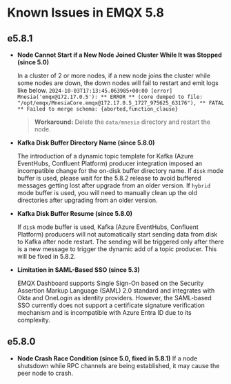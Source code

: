 # Known Issues in EMQX 5.8

## e5.8.1

- **Node Cannot Start if a New Node Joined Cluster While It was Stopped (since 5.0)**

  In a cluster of 2 or more nodes, if a new node joins the cluster while some nodes are down, the down nodes will fail to restart and emit logs like below.
  `2024-10-03T17:13:45.063985+00:00 [error] Mnesia('emqx@172.17.0.5'): ** ERROR ** (core dumped to file: "/opt/emqx/MnesiaCore.emqx@172.17.0.5_1727_975625_63176"), ** FATAL ** Failed to merge schema: {aborted,function_clause}`

  > **Workaround:**
  > Delete the `data/mnesia` directory and restart the node.

  <!-- https://emqx.atlassian.net/browse/EMQX-12290 -->

- **Kafka Disk Buffer Directory Name (since 5.8.0)**

  The introduction of a dynamic topic template for Kafka (Azure EventHubs, Confluent Platform) producer integration imposed an incompatible change for the on-disk buffer directory name.
  If `disk` mode buffer is used, please wait for the 5.8.2 release to avoid buffered messages getting lost after upgrade from an older version.
  If `hybrid` mode buffer is used, you will need to manually clean up the old directories after upgrading from an older version.
  
  <!-- https://emqx.atlassian.net/browse/EMQX-13248 -->
  
- **Kafka Disk Buffer Resume (since 5.8.0)**

  If `disk` mode buffer is used, Kafka (Azure EventHubs, Confluent Platform) producers will not automatically start sending data from disk to Kafka after node restart. The sending will be triggered only after there is a new message to trigger the dynamic add of a topic producer.
  This will be fixed in 5.8.2.
  
  <!-- https://emqx.atlassian.net/browse/EMQX-13242 -->
  
- **Limitation in SAML-Based SSO (since 5.3)**

  EMQX Dashboard supports Single Sign-On based on the Security Assertion Markup Language (SAML) 2.0 standard and integrates with Okta and OneLogin as identity providers. However, the SAML-based SSO currently does not support a certificate signature verification mechanism and is incompatible with Azure Entra ID due to its complexity.

## e5.8.0

- **Node Crash Race Condition (since 5.0, fixed in 5.8.1)**
  If a node shutsdown while RPC channels are being established, it may cause the peer node to crash.
